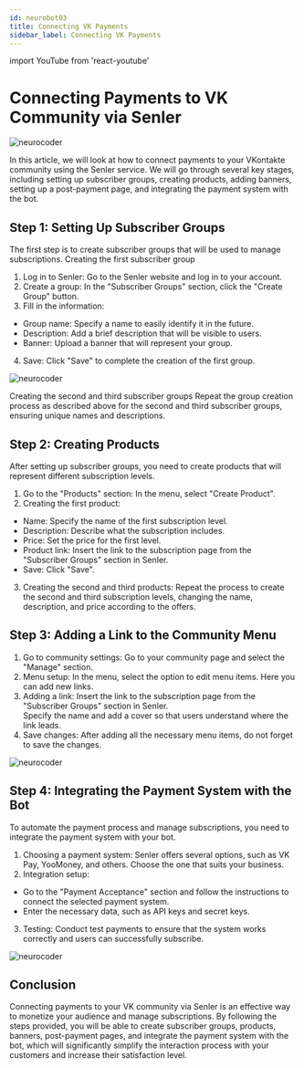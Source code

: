 ```yaml
---
id: neurobot03
title: Connecting VK Payments
sidebar_label: Connecting VK Payments
---
```


import YouTube from 'react-youtube'

# Connecting Payments to VK Community via Senler

![neurocoder](/img/neurobots/neuro2.png)

In this article, we will look at how to connect payments to your VKontakte community using the Senler service. We will go through several key stages, including setting up subscriber groups, creating products, adding banners, setting up a post-payment page, and integrating the payment system with the bot.

<YouTube videoId='sFCNfHU3d7Y' />

## Step 1: Setting Up Subscriber Groups

The first step is to create subscriber groups that will be used to manage subscriptions.
Creating the first subscriber group
1.	Log in to Senler: Go to the Senler website and log in to your account.
2.	Create a group: In the "Subscriber Groups" section, click the "Create Group" button.
3.	Fill in the information:
-	Group name: Specify a name to easily identify it in the future.
-	Description: Add a brief description that will be visible to users.
-	Banner: Upload a banner that will represent your group.
4.	Save: Click "Save" to complete the creation of the first group.

![neurocoder](/img/neurobots/image2.1.png)

Creating the second and third subscriber groups
Repeat the group creation process as described above for the second and third subscriber groups, ensuring unique names and descriptions.

## Step 2: Creating Products

After setting up subscriber groups, you need to create products that will represent different subscription levels.
1.	Go to the "Products" section: In the menu, select "Create Product".
2.	Creating the first product:
-	Name: Specify the name of the first subscription level.
-	Description: Describe what the subscription includes.
-	Price: Set the price for the first level.
-	Product link: Insert the link to the subscription page from the "Subscriber Groups" section in Senler.
-	Save: Click "Save".
3.	Creating the second and third products: Repeat the process to create the second and third subscription levels, changing the name, description, and price according to the offers.

## Step 3: Adding a Link to the Community Menu

1.	Go to community settings: Go to your community page and select the "Manage" section.
2.	Menu setup: In the menu, select the option to edit menu items. Here you can add new links.
3.	Adding a link: Insert the link to the subscription page from the "Subscriber Groups" section in Senler.                                                                                                              
Specify the name and add a cover so that users understand where the link leads.
4.	Save changes: After adding all the necessary menu items, do not forget to save the changes.

![neurocoder](/img/neurobots/image2.2.png)

## Step 4: Integrating the Payment System with the Bot

To automate the payment process and manage subscriptions, you need to integrate the payment system with your bot.
1.	Choosing a payment system: Senler offers several options, such as VK Pay, YooMoney, and others. Choose the one that suits your business.
2.	Integration setup:
-	Go to the "Payment Acceptance" section and follow the instructions to connect the selected payment system.
-	Enter the necessary data, such as API keys and secret keys.
3.	Testing: Conduct test payments to ensure that the system works correctly and users can successfully subscribe.

![neurocoder](/img/neurobots/image2.3.png)

## Conclusion

Connecting payments to your VK community via Senler is an effective way to monetize your audience and manage subscriptions. By following the steps provided, you will be able to create subscriber groups, products, banners, post-payment pages, and integrate the payment system with the bot, which will significantly simplify the interaction process with your customers and increase their satisfaction level.